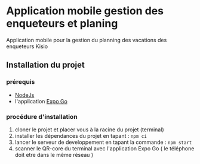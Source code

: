 # Application mobile gestion des enqueteurs et planing

Application mobile pour la gestion du planning des vacations des enqueteurs Kisio

## Installation du projet

### prérequis

- [NodeJs](https://nodejs.org/en)
- l'application [Expo Go](https://docs.expo.dev/)

### procédure d'installation

1. cloner le projet et placer vous à la racine du projet (terminal)
2. installer les dépendances du projet en tapant : `npm ci`
3. lancer le serveur de developpement en tapant la commande : `npm start`
4. scanner le QR-core du terminal avec l'application Expo Go ( le téléphone doit etre dans le même réseau )
